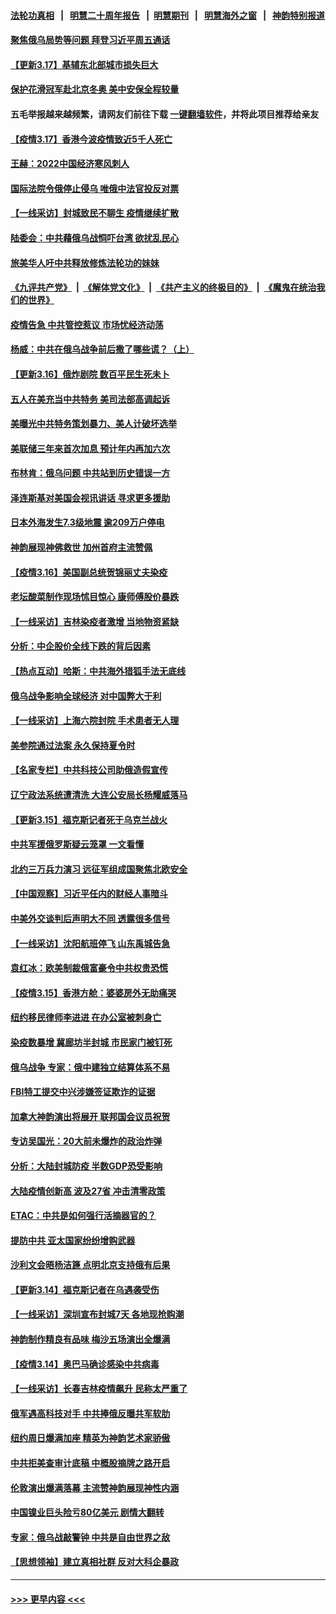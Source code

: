 #### [法轮功真相](https://github.com/gfw-breaker/truth/blob/master/README.md?t=0) &nbsp;&nbsp;|&nbsp;&nbsp; [明慧二十周年报告](https://github.com/gfw-breaker/mh-reports/blob/master/README.md?t=0) &nbsp;&nbsp;|&nbsp;&nbsp;[明慧期刊](https://github.com/gfw-breaker/mh-qikan) &nbsp;&nbsp;|&nbsp;&nbsp; [明慧海外之窗](https://github.com/gfw-breaker/mh-news/blob/master/README.md?t=0) &nbsp;&nbsp;|&nbsp;&nbsp; [神韵特别报道](https://github.com/gfw-breaker/mh-news/blob/master/shenyun.md?t=0)
#### [聚焦俄乌局势等问题 拜登习近平周五通话](../pages/nf4514/n13653595.md?t=03180001) 
#### [【更新3.17】基辅东北部城市损失巨大](../pages/nf4514/n13653347.md?t=03180001) 
#### [保护花滑冠军赴北京冬奥 美中安保全程较量](../pages/nf4514/n13653428.md?t=03180001) 
#### 五毛举报越来越频繁，请网友们前往下载 [一键翻墙软件](https://github.com/gfw-breaker/ssr-accounts)，并将此项目推荐给亲友
#### [【疫情3.17】香港今波疫情致近5千人死亡](../pages/nf4514/n13652762.md?t=03180001) 
#### [王赫：2022中国经济寒风刺人](../pages/nf4514/n13651403.md?t=03180001) 
#### [国际法院令俄停止侵乌 唯俄中法官投反对票](../pages/nf4514/n13652268.md?t=03180001) 
#### [【一线采访】封城致民不聊生 疫情继续扩散](../pages/nf4514/n13652734.md?t=03180001) 
#### [陆委会：中共藉俄乌战恫吓台湾 欲扰乱民心](../pages/nf4514/n13651979.md?t=03180001) 
#### [旅美华人吁中共释放修炼法轮功的妹妹](../pages/nf4514/n13650621.md?t=03180001) 
#### [《九评共产党》](https://github.com/begood0513/9ping.md/blob/master/README.md) &nbsp;|&nbsp; [《解体党文化》](../../../../jtdwh.md/blob/master/README.md)  &nbsp;|&nbsp; [《共产主义的终极目的》](../../../../gczydzjmd.md/blob/master/README.md) &nbsp;|&nbsp; [《魔鬼在统治我们的世界》](../../../../mgztzwmdsj.md/blob/master/README.md) 
#### [疫情告急 中共管控惹议 市场忧经济动荡](../pages/nf4514/n13651784.md?t=03180001) 
#### [杨威：中共在俄乌战争前后撒了哪些谎？（上）](../pages/nf4514/n13648748.md?t=03180001) 
#### [【更新3.16】俄炸剧院 数百平民生死未卜](../pages/nf4514/n13650532.md?t=03180001) 
#### [五人在美充当中共特务 美司法部高调起诉](../pages/nf4514/n13651336.md?t=03180001) 
#### [美曝光中共特务策划暴力、美人计破坏选举](../pages/nf4514/n13651427.md?t=03180001) 
#### [美联储三年来首次加息 预计年内再加六次](../pages/nf4514/n13651305.md?t=03180001) 
#### [布林肯：俄乌问题 中共站到历史错误一方](../pages/nf4514/n13651053.md?t=03180001) 
#### [泽连斯基对美国会视讯讲话 寻求更多援助](../pages/nf4514/n13650906.md?t=03180001) 
#### [日本外海发生7.3级地震 逾209万户停电](../pages/nf4514/n13650942.md?t=03180001) 
#### [神韵展现神佛救世 加州首府主流赞佩](../pages/nf4514/n13650226.md?t=03180001) 
#### [【疫情3.16】美国副总统贺锦丽丈夫染疫](../pages/nf4514/n13649709.md?t=03180001) 
#### [老坛酸菜制作现场怵目惊心 康师傅股价暴跌](../pages/nf4514/n13649338.md?t=03180001) 
#### [【一线采访】吉林染疫者激增 当地物资紧缺](../pages/nf4514/n13649570.md?t=03180001) 
#### [分析：中企股价全线下跌的背后因素](../pages/nf4514/n13648804.md?t=03180001) 
#### [【热点互动】哈斯：中共海外猎狐手法无底线](../pages/nf4514/n13648880.md?t=03180001) 
#### [俄乌战争影响全球经济 对中国弊大于利](../pages/nf4514/n13649011.md?t=03180001) 
#### [【一线采访】上海六院封院 手术患者无人理](../pages/nf4514/n13648841.md?t=03180001) 
#### [美参院通过法案 永久保持夏令时](../pages/nf4514/n13648564.md?t=03180001) 
#### [【名家专栏】中共科技公司助俄造假宣传](../pages/nf4514/n13647728.md?t=03180001) 
#### [辽宁政法系统遭清洗 大连公安局长杨耀威落马](../pages/nf4514/n13648340.md?t=03180001) 
#### [【更新3.15】福克斯记者死于乌克兰战火](../pages/nf4514/n13647504.md?t=03180001) 
#### [中共军援俄罗斯疑云笼罩 一文看懂](../pages/nf4514/n13648233.md?t=03180001) 
#### [北约三万兵力演习 远征军组成国聚焦北欧安全](../pages/nf4514/n13644618.md?t=03180001) 
#### [【中国观察】习近平任内的财经人事暗斗](../pages/nf4514/n13648182.md?t=03180001) 
#### [中美外交谈判后声明大不同 透露很多信号](../pages/nf4514/n13648223.md?t=03180001) 
#### [【一线采访】沈阳航班停飞 山东禹城告急](../pages/nf4514/n13647510.md?t=03180001) 
#### [袁红冰：欧美制裁俄富豪令中共权贵恐慌](../pages/nf4514/n13647751.md?t=03180001) 
#### [【疫情3.15】香港方舱：婆婆房外无助痛哭](../pages/nf4514/n13647182.md?t=03180001) 
#### [纽约移民律师李进进 在办公室被刺身亡](../pages/nf4514/n13646840.md?t=03180001) 
#### [染疫数暴增 冀廊坊半封城 市民家门被钉死](../pages/nf4514/n13647001.md?t=03180001) 
#### [俄乌战争 专家：俄中建独立结算体系不易](../pages/nf4514/n13646554.md?t=03180001) 
#### [FBI特工提交中兴涉嫌签证欺诈的证据](../pages/nf4514/n13646447.md?t=03180001) 
#### [加拿大神韵演出将展开 联邦国会议员祝贺](../pages/nf4514/n13645717.md?t=03180001) 
#### [专访吴国光：20大前未爆炸的政治炸弹](../pages/nf4514/n13646596.md?t=03180001) 
#### [分析：大陆封城防疫 半数GDP恐受影响](../pages/nf4514/n13646358.md?t=03180001) 
#### [大陆疫情创新高 波及27省 冲击清零政策](../pages/nf4514/n13646360.md?t=03180001) 
#### [ETAC：中共是如何强行活摘器官的？](../pages/nf4514/n13605294.md?t=03180001) 
#### [提防中共 亚太国家纷纷增购武器](../pages/nf4514/n13645942.md?t=03180001) 
#### [沙利文会晤杨洁篪 点明北京支持俄有后果](../pages/nf4514/n13646140.md?t=03180001) 
#### [【更新3.14】福克斯记者在乌遇袭受伤](../pages/nf4514/n13645306.md?t=03180001) 
#### [【一线采访】深圳宣布封城7天 各地现抢购潮](../pages/nf4514/n13645262.md?t=03180001) 
#### [神韵制作精良有品味 梅沙五场演出全爆满](../pages/nf4514/n13645339.md?t=03180001) 
#### [【疫情3.14】奥巴马确诊感染中共病毒](../pages/nf4514/n13644460.md?t=03180001) 
#### [【一线采访】长春吉林疫情飙升 民称太严重了](../pages/nf4514/n13644983.md?t=03180001) 
#### [俄军遇高科技对手 中共捧俄反曝共军软肋](../pages/nf4514/n13644978.md?t=03180001) 
#### [纽约周日爆满加座 精英为神韵艺术家骄傲](../pages/nf4514/n13644788.md?t=03180001) 
#### [中共拒美查审计底稿 中概股摘牌之路开启](../pages/nf4514/n13644943.md?t=03180001) 
#### [伦敦演出爆满落幕 主流赞神韵展现神性内涵](../pages/nf4514/n13644301.md?t=03180001) 
#### [中国镍业巨头险亏80亿美元 剧情大翻转](../pages/nf4514/n13644807.md?t=03180001) 
#### [专家：俄乌战敲警钟 中共是自由世界之敌](../pages/nf4514/n13644294.md?t=03180001) 
#### [【思想领袖】建立真相社群 反对大科企暴政](../pages/nf4514/n13624449.md?t=03180001) 

----
#### [ >>> 更早内容 <<< ](../indexes/nf4514-earlier.md)
